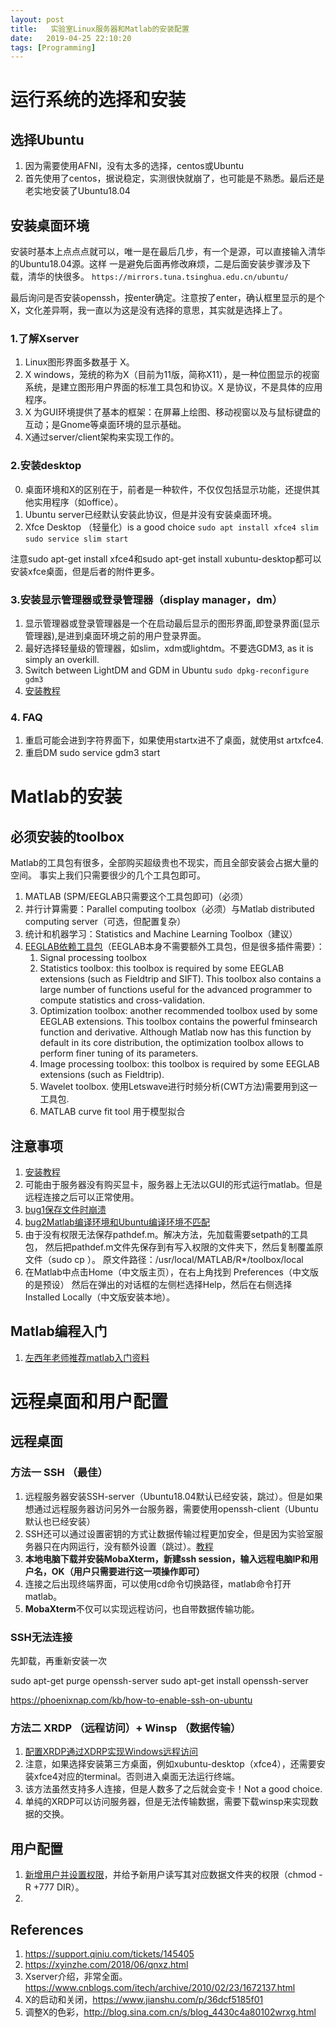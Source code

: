 ```yaml
---
layout: post
title:   实验室Linux服务器和Matlab的安装配置
date:   2019-04-25 22:10:20
tags: [Programming]
---
```


# 运行系统的选择和安装

## 选择Ubuntu

1. 因为需要使用AFNI，没有太多的选择，centos或Ubuntu
2. 首先使用了centos，据说稳定，实测很快就崩了，也可能是不熟悉。最后还是老实地安装了Ubuntu18.04

## 安装桌面环境

安装时基本上点点点就可以，唯一是在最后几步，有一个是源，可以直接输入清华的Ubuntu18.04源。这样
一是避免后面再修改麻烦，二是后面安装步骤涉及下载，清华的快很多。
 ``https://mirrors.tuna.tsinghua.edu.cn/ubuntu/``

最后询问是否安装openssh，按enter确定。注意按了enter，确认框里显示的是个X，文化差异啊，我一直以为这是没有选择的意思，其实就是选择上了。

### 1.了解Xserver

1. Linux图形界面多数基于 X。
2. X windows，笼统的称为X（目前为11版，简称X11），是一种位图显示的视窗系统，是建立图形用户界面的标准工具包和协议。X 是协议，不是具体的应用程序。
3. X 为GUI环境提供了基本的框架：在屏幕上绘图、移动视窗以及与鼠标键盘的互动；是Gnome等桌面环境的显示基础。
4. X通过server/client架构来实现工作的。

### 2.安装desktop

0. 桌面环境和X的区别在于，前者是一种软件，不仅仅包括显示功能，还提供其他实用程序（如office）。
1. Ubuntu server已经默认安装此协议，但是并没有安装桌面环境。
2. Xfce Desktop （轻量化）is a good choice
``sudo apt install xfce4 slim``
``sudo service slim start``

注意sudo apt-get install xfce4和sudo apt-get install xubuntu-desktop都可以安装xfce桌面，但是后者的附件更多。


### 3.安装显示管理器或登录管理器（display manager，dm）

1. 显示管理器或登录管理器是一个在启动最后显示的图形界面,即登录界面(显示管理器),是进到桌面环境之前的用户登录界面。
2. 最好选择轻量级的管理器，如slim，xdm或lightdm。不要选GDM3, as it is simply an overkill.
3. Switch between LightDM and GDM in Ubuntu
``sudo dpkg-reconfigure gdm3``
4. [安装教程](https://www.helplib.com/ubuntu/article_156847)

### 4. FAQ

1. 重启可能会进到字符界面下，如果使用startx进不了桌面，就使用st artxfce4.
2. 重启DM  sudo service gdm3 start


# Matlab的安装

## 必须安装的toolbox

Matlab的工具包有很多，全部购买超级贵也不现实，而且全部安装会占据大量的空间。
事实上我们只需要很少的几个工具包即可。

1. MATLAB (SPM/EEGLAB只需要这个工具包即可)（必须）
2. 并行计算需要：Parallel computing toolbox（必须）与Matlab distributed computing server（可选，但配置复杂）
3. 统计和机器学习：Statistics and Machine Learning Toolbox（建议）
4. [EEGLAB依赖工具包](https://sccn.ucsd.edu/eeglab/ressources.php)（EEGLAB本身不需要额外工具包，但是很多插件需要）：
     1. Signal processing toolbox
     2. Statistics toolbox: this toolbox is required by some EEGLAB extensions (such as Fieldtrip and SIFT). This toolbox also contains a large number of functions useful for the advanced programmer to compute statistics and cross-validation.
     3. Optimization toolbox: another recommended toolbox used by some EEGLAB extensions. This toolbox contains the powerful fminsearch function and derivative. Although Matlab now has this function by default in its core distribution, the optimization toolbox allows to perform finer tuning of its parameters.
     4. Image processing toolbox: this toolbox is required by some EEGLAB extensions (such as Fieldtrip).
     5. Wavelet toolbox. 使用Letswave进行时频分析(CWT方法)需要用到这一工具包.
	 6. MATLAB curve fit tool 用于模型拟合

## 注意事项

1. [安装教程](https://blog.csdn.net/qq_32892383/article/details/79670871)
2. 可能由于服务器没有购买显卡，服务器上无法以GUI的形式运行matlab。但是远程连接之后可以正常使用。
3. [bug1保存文件时崩溃](https://askubuntu.com/questions/763202/matlab-problem-on-ubuntu-16-04)
4. [bug2Matlab编译环境和Ubuntu编译环境不匹配](https://www.cnblogs.com/yhjoker/p/9761104.html#matlab)
5. 由于没有权限无法保存pathdef.m。解决方法，先加载需要setpath的工具包，
然后把pathdef.m文件先保存到有写入权限的文件夹下，然后复制覆盖原文件（sudo cp ）。
原文件路径：/usr/local/MATLAB/R*/toolbox/local
6. 在Matlab中点击Home（中文版主页），在右上角找到 Preferences（中文版的是预设）
然后在弹出的对话框的左侧栏选择Help，然后在右侧选择 Installed Locally（中文版安装本地）。

## Matlab编程入门

1. [左西年老师推荐matlab入门资料](http://blog.sciencenet.cn/blog-46395-307015.html)

# 远程桌面和用户配置

## 远程桌面

### 方法一 SSH （最佳）

1. 远程服务器安装SSH-server（Ubuntu18.04默认已经安装，跳过）。但是如果想通过远程服务器访问另外一台服务器，需要使用openssh-client（Ubuntu默认也已经安装）
2. SSH还可以通过设置密钥的方式让数据传输过程更加安全，但是因为实验室服务器只在内网运行，没有额外设置（跳过）。[教程](https://blog.csdn.net/netwalk/article/details/12952051)
3. **本地电脑下载并安装MobaXterm，新建ssh session，输入远程电脑IP和用户名，OK（用户只需要进行这一项操作即可）**
4. 连接之后出现终端界面，可以使用cd命令切换路径，matlab命令打开matlab。
5. **MobaXterm**不仅可以实现远程访问，也自带数据传输功能。

### SSH无法连接

先卸载，再重新安装一次

sudo apt-get purge openssh-server
sudo apt-get install openssh-server

https://phoenixnap.com/kb/how-to-enable-ssh-on-ubuntu

### 方法二 XRDP （远程访问）+ Winsp （数据传输）
1. [配置XRDP通过XDRP实现Windows远程访问](https://www.cnblogs.com/xuliangxing/p/7560723.html)
2. 注意，如果选择安装第三方桌面，例如xubuntu-desktop（xfce4），还需要安装xfce4对应的terminal。否则进入桌面无法运行终端。
3. 该方法虽然支持多人连接，但是人数多了之后就会变卡！Not a good choice.
4. 单纯的XRDP可以访问服务器，但是无法传输数据，需要下载winsp来实现数据的交换。



## 用户配置

1. [新增用户并设置权限](https://www.cnblogs.com/Malphite/p/7421791.html)，并给予新用户读写其对应数据文件夹的权限（chmod -R +777 DIR）。
2.


## References
1. https://support.qiniu.com/tickets/145405
2. https://xyinzhe.com/2018/06/qnxz.html
3. Xserver介绍，非常全面。https://www.cnblogs.com/itech/archive/2010/02/23/1672137.html
4. X的启动和关闭，https://www.jianshu.com/p/36dcf5185f01
5. 调整X的色彩，http://blog.sina.com.cn/s/blog_4430c4a80102wrxg.html
